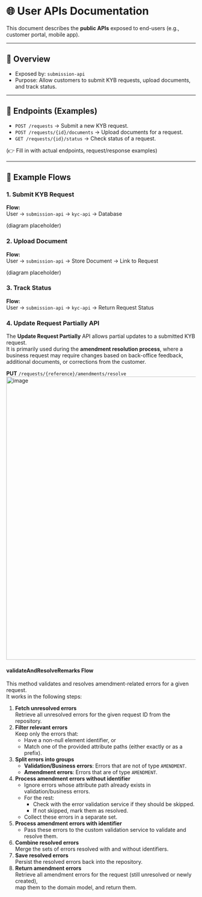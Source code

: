 # 🌐 User APIs Documentation

This document describes the **public APIs** exposed to end-users (e.g., customer portal, mobile app).  

---

## 🔹 Overview
- Exposed by: `submission-api`
- Purpose: Allow customers to submit KYB requests, upload documents, and track status.

---

## 🔹 Endpoints (Examples)
- `POST /requests` → Submit a new KYB request.
- `POST /requests/{id}/documents` → Upload documents for a request.
- `GET /requests/{id}/status` → Check status of a request.

(👉 Fill in with actual endpoints, request/response examples)

---

## 🔹 Example Flows

### 1. Submit KYB Request
**Flow:**  
User → `submission-api` → `kyc-api` → Database  

(diagram placeholder)

### 2. Upload Document
**Flow:**  
User → `submission-api` → Store Document → Link to Request  

(diagram placeholder)

### 3. Track Status
**Flow:**  
User → `submission-api` → `kyc-api` → Return Request Status  

### 4. Update Request Partially API

The **Update Request Partially** API allows partial updates to a submitted KYB request.  
It is primarily used during the **amendment resolution process**, where a business request may require changes based on back-office feedback, additional documents, or corrections from the customer.

**PUT** `/requests/{reference}/amendments/resolve`
<img width="1664" height="752" alt="image" src="https://github.com/user-attachments/assets/1b545685-f64d-4c8c-a7e8-4880084b4254" />

#### validateAndResolveRemarks Flow
This method validates and resolves amendment-related errors for a given request.  
It works in the following steps:

1. **Fetch unresolved errors**  
   Retrieve all unresolved errors for the given request ID from the repository.
2. **Filter relevant errors**  
   Keep only the errors that:
   - Have a non-null element identifier, or  
   - Match one of the provided attribute paths (either exactly or as a prefix).
3. **Split errors into groups**  
   - **Validation/Business errors**: Errors that are not of type `AMENDMENT`.  
   - **Amendment errors**: Errors that are of type `AMENDMENT`.
4. **Process amendment errors without identifier**  
   - Ignore errors whose attribute path already exists in validation/business errors.  
   - For the rest:
     - Check with the error validation service if they should be skipped.  
     - If not skipped, mark them as resolved.  
   - Collect these errors in a separate set.
5. **Process amendment errors with identifier**  
   - Pass these errors to the custom validation service to validate and resolve them.
6. **Combine resolved errors**  
   Merge the sets of errors resolved with and without identifiers.
7. **Save resolved errors**  
   Persist the resolved errors back into the repository.
8. **Return amendment errors**  
   Retrieve all amendment errors for the request (still unresolved or newly created),  
   map them to the domain model, and return them.


